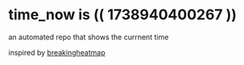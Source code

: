 # time_now is (( 1738940400267 ))

an automated repo that shows the currnent time

inspired by [breakingheatmap](https://github.com/breakingheatmap/breakingheatmap)